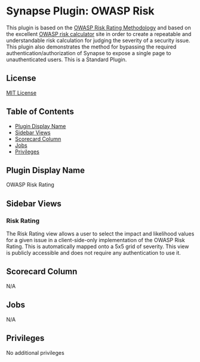 # Synapse Plugin: OWASP Risk
This plugin is based on the [OWASP Risk Rating Methodology](https://owasp.org/www-community/OWASP_Risk_Rating_Methodology) and based on the excellent [OWASP risk calculator](https://owasp-risk-rating.com/) site in order to create a repeatable and understandable risk calculation for judging the severity of a security issue. This plugin also demonstrates the method for bypassing the required authentication/authorization of Synapse to expose a single page to unauthenticated users. This is a Standard Plugin.

## License
[MIT License](https://opensource.org/licenses/MIT)

## Table of Contents
- [Plugin Display Name](#plugin-display-name)
- [Sidebar Views](#sidebar-views)
- [Scorecard Column](#scorecard-column)
- [Jobs](#jobs)
- [Privileges](#privileges)

## Plugin Display Name
OWASP Risk Rating

## Sidebar Views

### Risk Rating
The Risk Rating view allows a user to select the impact and likelihood values for a given issue in a client-side-only implementation of the OWASP Risk Rating. This is automatically mapped onto a 5x5 grid of severity. This view is publicly accessible and does not require any authentication to use it. 

## Scorecard Column
N/A

## Jobs
N/A

## Privileges
No additional privileges
